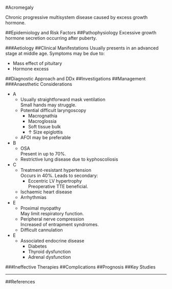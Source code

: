 #Acromegaly

Chronic progressive multisystem disease caused by excess growth hormone.

##Epidemiology and Risk Factors
##Pathophysiology
Excessive growth hormone secretion occurring after puberty.


###Aetiology
##Clinical Manifestations
Usually presents in an advanced stage at middle age. Symptoms may be due to:
* Mass effect of pituitary
* Hormone excess


##Diagnostic Approach and DDx
##Investigations
##Management
###Anaesthetic Considerations
* A
	* Usually straightforward mask ventilation  
	Small hands may struggle.
	* Potential difficult laryngoscopy
		* Macrognathia
		* Macroglossia
		* Soft tissue bulk
		* ↑ Size epiglottis
	* AFOI may be preferable
* B
	* OSA  
	Present in up to 70%.
	* Restrictive lung disease due to kyphoscoliosis
* C
	* Treatment-resistant hypertension  
	Occurs in 40%. Leads to secondary:
		* Eccentric LV hypertrophy  
		Preoperative TTE beneficial.
	* Ischaemic heart disease
	* Arrhythmias
* E
	* Proximal myopathy  
	May limit respiratory function.
	* Peripheral nerve compression  
	Increased of entrapment syndromes.
	* Difficult cannulation
* E
	* Associated endocrine disease
		* Diabetes
		* Thyroid dysfunction
		* Adrenal dysfunction

###Ineffective Therapies
##Complications
##Prognosis
##Key Studies

---
##References
